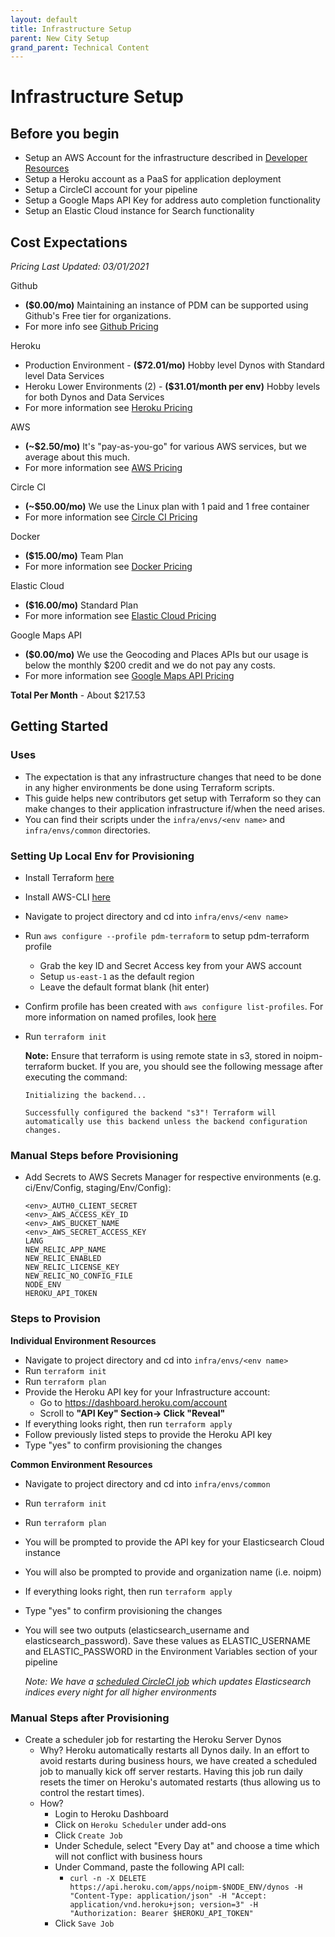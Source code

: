 ```yaml
---
layout: default
title: Infrastructure Setup
parent: New City Setup
grand_parent: Technical Content
---
```

# Infrastructure Setup

## Before you begin

* Setup an AWS Account for the infrastructure described in [Developer Resources]()
* Setup a Heroku account as a PaaS for application deployment
* Setup a CircleCI account for your pipeline
* Setup a Google Maps API Key for address auto completion functionality
* Setup an Elastic Cloud instance for Search functionality

## Cost Expectations
*Pricing Last Updated: 03/01/2021*

Github 
* **($0.00/mo)** Maintaining an instance of PDM can be supported using Github's Free tier for organizations. 
* For more info see [Github Pricing](https://github.com/pricing)

Heroku 
* Production Environment - **($72.01/mo)** Hobby level Dynos with Standard level Data Services
* Heroku Lower Environments (2) - **($31.01/month per env)** Hobby levels for both Dynos and Data Services
* For more information see [Heroku Pricing](https://www.heroku.com/pricing)

AWS
* **(~$2.50/mo)** It's "pay-as-you-go" for various AWS services, but we average about this much.
* For more information see [AWS Pricing](https://aws.amazon.com/pricing/)

Circle CI
* **(~$50.00/mo)** We use the Linux plan with 1 paid and 1 free container
* For more information see [Circle CI Pricing](https://circleci.com/pricing/)

Docker
* **($15.00/mo)** Team Plan
* For more information see [Docker Pricing](https://www.docker.com/pricing)

Elastic Cloud
* **($16.00/mo)** Standard Plan
* For more information see [Elastic Cloud Pricing](https://www.elastic.co/pricing/)

Google Maps API
* **($0.00/mo)** We use the Geocoding and Places APIs but our usage is below the monthly $200 credit and we do not pay any costs.
* For more information see [Google Maps API Pricing](https://cloud.google.com/maps-platform/pricing)

**Total Per Month** - About $217.53

## Getting Started

### Uses
* The expectation is that any infrastructure changes that need to be done in any higher environments be done using Terraform scripts.
* This guide helps new contributors get setup with Terraform so they can make changes to their application infrastructure if/when the need arises.
* You can find their scripts under the `infra/envs/<env name>` and `infra/envs/common` directories.

### Setting Up Local Env for Provisioning
* Install Terraform [here](https://learn.hashicorp.com/tutorials/terraform/install-cli#install-terraform)
* Install AWS-CLI  [here](https://docs.aws.amazon.com/cli/latest/userguide/install-cliv2-mac.html)
* Navigate to project directory and cd into `infra/envs/<env name>`
* Run `aws configure --profile pdm-terraform`  to setup pdm-terraform profile
  * Grab the key ID and Secret Access key from your AWS account
  * Setup `us-east-1` as the default region
  * Leave the default format blank (hit enter)
* Confirm profile has been created with `aws configure list-profiles`. For more information on named profiles, look [here](https://docs.aws.amazon.com/cli/latest/userguide/cli-configure-profiles.html)
* Run `terraform init `

  **Note:** Ensure that terraform is using remote state in s3, stored in noipm-terraform bucket. If you are, you should see the following message after executing the command:
    ```
    Initializing the backend...

    Successfully configured the backend "s3"! Terraform will automatically use this backend unless the backend configuration changes.
    ```

### Manual Steps before Provisioning
* Add Secrets to AWS Secrets Manager for respective environments (e.g. ci/Env/Config, staging/Env/Config):
  ```
  <env>_AUTH0_CLIENT_SECRET
  <env>_AWS_ACCESS_KEY_ID
  <env>_AWS_BUCKET_NAME
  <env>_AWS_SECRET_ACCESS_KEY
  LANG
  NEW_RELIC_APP_NAME
  NEW_RELIC_ENABLED
  NEW_RELIC_LICENSE_KEY
  NEW_RELIC_NO_CONFIG_FILE
  NODE_ENV
  HEROKU_API_TOKEN
  ```

### Steps to Provision 
**Individual Environment Resources**
* Navigate to project directory and cd into `infra/envs/<env name>`
* Run `terraform init`
* Run `terraform plan`
* Provide the Heroku API key for your Infrastructure account:
  * Go to https://dashboard.heroku.com/account
  * Scroll to **"API Key" Section-> Click "Reveal"**
* If everything looks right, then run `terraform apply`
* Follow previously listed steps to provide the Heroku API key
* Type "yes" to confirm provisioning the changes

**Common Environment Resources**
* Navigate to project directory and cd into `infra/envs/common`
* Run `terraform init`
* Run `terraform plan`
* You will be prompted to provide the API key for your Elasticsearch Cloud instance
* You will also be prompted to provide and organization name (i.e. noipm)
* If everything looks right, then run `terraform apply`
* Type "yes" to confirm provisioning the changes
* You will see two outputs (elasticsearch_username and elasticsearch_password). Save these values as ELASTIC_USERNAME and ELASTIC_PASSWORD in the Environment Variables section of your pipeline

    *Note: We have a [scheduled CircleCI job](https://circleci.com/docs/2.0/workflows/#nightly-example) which updates Elasticsearch indices every night for all higher environments*


### Manual Steps after Provisioning
* Create a scheduler job for restarting the Heroku Server Dynos
  * Why? Heroku automatically restarts all Dynos daily. In an effort to avoid restarts during business hours, we have created a scheduled job to manually kick off server restarts. Having this job run daily resets the timer on Heroku's automated restarts (thus allowing us to control the restart times).
  * How? 
    * Login to Heroku Dashboard
    * Click on `Heroku Scheduler` under add-ons
    * Click `Create Job`
    * Under Schedule, select "Every Day at" and choose a time which will not conflict with business hours
    * Under Command, paste the following API call: 
      * `curl -n -X DELETE https://api.heroku.com/apps/noipm-$NODE_ENV/dynos -H "Content-Type: application/json" -H "Accept: application/vnd.heroku+json; version=3" -H "Authorization: Bearer $HEROKU_API_TOKEN"`
    * Click `Save Job`
